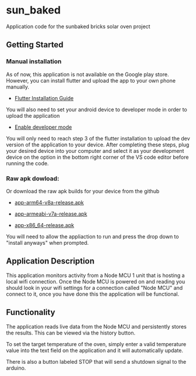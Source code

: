 # sun_baked

Application code for the sunbaked bricks solar oven project

## Getting Started

### Manual installation

As of now, this application is not available on the Google play store. However, you can install flutter and upload the app to your own phone manually.

- [Flutter Installation Guide](https://docs.flutter.dev/get-started/install)

You will also need to set your android device to developer mode in order to upload the application

- [Enable developer mode](https://developer.android.com/studio/debug/dev-options)

You will only need to reach step 3 of the flutter installation to upload the dev version of the application to your device.
After completing these steps, plug your desired device into your computer and select it as your development device on the option in the bottom right corner of the VS code editor before running the code.

### Raw apk dowload: 
Or download the raw apk builds for your device from the github

- [app-arm64-v8a-release.apk](./app-arm64-v8a-release.apk)

- [app-armeabi-v7a-release.apk](./app-armeabi-v7a-release.apk)

- [app-x86_64-release.apk](app-x86_64-release.apk)

You will need to allow the appliaction to run and press the drop down to "install anyways" when prompted.

## Application Description

This application monitors activity from a Node MCU 1 unit that is hosting a local wifi connection. Once the Node MCU is powered on and reading you should look in your wifi settings for a connection called "Node MCU" and connect to it, once you have done this the application will be functional.

## Functionality

The application reads live data from the Node MCU and persistently stores the results. This can be viewed via the history button.

To set the target temperature of the oven, simply enter a valid temperature value into the text field on the application and it will automatically update.

There is also a button labeled STOP that will send a shutdown signal to the arduino.
